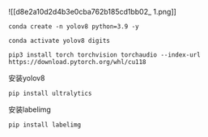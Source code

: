![[d8e2a10d2d4b3e0cba762b185cd1bb02_ 1.png]]

```
conda create -n yolov8 python=3.9 -y
```

```
conda activate yolov8 digits
```

```
pip3 install torch torchvision torchaudio --index-url https://download.pytorch.org/whl/cu118
```
安装yolov8
```
pip install ultralytics
```
安装labelimg
```
pip install labelimg
```